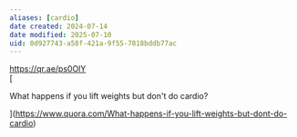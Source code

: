 ```yaml
---
aliases: [cardio]
date created: 2024-07-14
date modified: 2025-07-10
uid: 0d927743-a58f-421a-9f55-7818bddb77ac
---
```


https://qr.ae/ps0OlY  
[

What happens if you lift weights but don't do cardio?

](https://www.quora.com/What-happens-if-you-lift-weights-but-dont-do-cardio)
